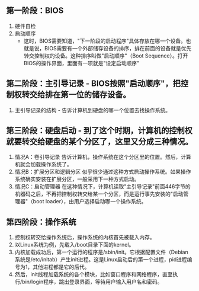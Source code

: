 ## 第一阶段：BIOS
1. 硬件自检
2. 启动顺序
    * 这时，BIOS需要知道，"下一阶段的启动程序"具体存放在哪一个设备。也就是说，BIOS需要有一个外部储存设备的排序，排在前面的设备就是优先转交控制权的设备。这种排序叫做"启动顺序"（Boot Sequence）。打开BIOS的操作界面，里面有一项就是"设定启动顺序"

## 第二阶段：主引导记录 - BIOS按照"启动顺序"，把控制权转交给排在第一位的储存设备。
1. 主引导记录的结构 - 告诉计算机到硬盘的哪一个位置去找操作系统。

## 第三阶段：硬盘启动 - 到了这个时期，计算机的控制权就要转交给硬盘的某个分区了，这里又分成三种情况。
1. 情况A：卷引导记录    告诉计算机，操作系统在这个分区里的位置。然后，计算机就会加载操作系统了。
2. 情况B：扩展分区和逻辑分区    似乎很少通过这种方式启动操作系统。如果操作系统确实安装在扩展分区，一般采用下一种方式启动。
3. 情况C：启动管理器    在这种情况下，计算机读取"主引导记录"前面446字节的机器码之后，不再把控制权转交给某一个分区，而是运行事先安装的"启动管理器"（boot loader），由用户选择启动哪一个操作系统。

## 第四阶段：操作系统
1. 控制权转交给操作系统后，操作系统的内核首先被载入内存。
2. 以Linux系统为例，先载入/boot目录下面的kernel。
3. 内核加载成功后，第一个运行的程序是/sbin/init。它根据配置文件（Debian系统是/etc/initab）产生init进程。这是Linux启动后的第一个进程，pid进程编号为1，其他进程都是它的后代。
4. 然后，init线程加载系统的各个模块，比如窗口程序和网络程序，直至执行/bin/login程序，跳出登录界面，等待用户输入用户名和密码。